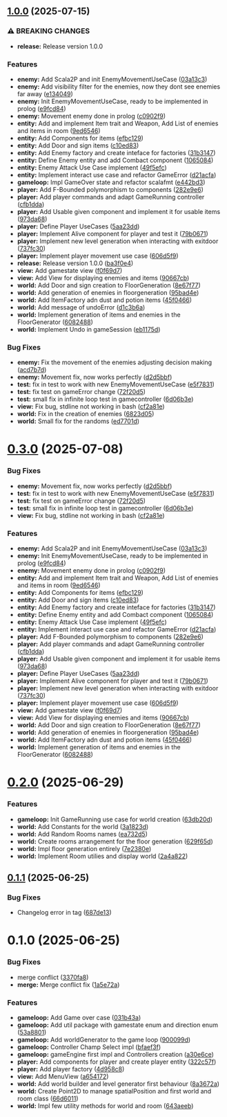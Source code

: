 ## [1.0.0](https://github.com/ferriforty/PPS-24-Scalata/compare/v0.2.0...v1.0.0) (2025-07-15)

### ⚠ BREAKING CHANGES

* **release:** Release version 1.0.0

### Features

* **enemy:** Add Scala2P and init EnemyMovementUseCase ([03a13c3](https://github.com/ferriforty/PPS-24-Scalata/commit/03a13c32029dc01904418f31991993fc7b830870))
* **enemy:** Add visibility filter for the enemies, now they dont see enemies far away ([e134049](https://github.com/ferriforty/PPS-24-Scalata/commit/e13404970e48e4f5fd3d97583ed28f92f6ea9b86))
* **enemy:** Init EnemyMovementUseCase, ready to be implemented in prolog ([e9fcd84](https://github.com/ferriforty/PPS-24-Scalata/commit/e9fcd84e192e3a59553a77b21a53b1c2a590ae31))
* **enemy:** Movement enemy done in prolog ([c0902f9](https://github.com/ferriforty/PPS-24-Scalata/commit/c0902f9dd5ccd7b43a2c44771d10c3b0ae0cb40f))
* **entity:** Add and implement Item trait and Weapon, Add List of enemies and items in room ([9ed6546](https://github.com/ferriforty/PPS-24-Scalata/commit/9ed6546b1e9311cca483b322a3f814e78a027ddb))
* **entity:** Add Components for items ([efbc129](https://github.com/ferriforty/PPS-24-Scalata/commit/efbc1292c229ebfb3e65506d7c7cff87ab799157))
* **entity:** Add Door and sign items ([c10ed83](https://github.com/ferriforty/PPS-24-Scalata/commit/c10ed833d654f4b335a92cbf5e5b23254aa79341))
* **entity:** Add Enemy factory and create inteface for factories ([31b3147](https://github.com/ferriforty/PPS-24-Scalata/commit/31b314795dbf3bbb70224a02d4e515f61fe9bc64))
* **entity:** Define Enemy entity and add Combact component ([1065084](https://github.com/ferriforty/PPS-24-Scalata/commit/1065084161ff8a746cc73b57a0028a48117805fa))
* **entity:** Enemy Attack Use Case implement ([49f5efc](https://github.com/ferriforty/PPS-24-Scalata/commit/49f5efc6f346171371616bca9290ab107781d139))
* **entity:** Implement interact use case and refactor GameError ([d21acfa](https://github.com/ferriforty/PPS-24-Scalata/commit/d21acfae4034cdba681aad65643ec67630234b46))
* **gameloop:** Impl GameOver state and refactor scalafmt ([e442bd3](https://github.com/ferriforty/PPS-24-Scalata/commit/e442bd30b3fefe974eb703a801e5ef445f94f962))
* **player:** Add F-Bounded polymorphism to components ([282e9e6](https://github.com/ferriforty/PPS-24-Scalata/commit/282e9e6f10eda59de1feaaf95774d54fe59616d4))
* **player:** Add player commands and adapt GameRunning controller ([cfb1dda](https://github.com/ferriforty/PPS-24-Scalata/commit/cfb1dda92918c5c35906ce912a4fcb152b9100dc))
* **player:** Add Usable given component and implement it for usable items ([973da68](https://github.com/ferriforty/PPS-24-Scalata/commit/973da6857f78bd09dbeb9aefbc3343c0b1790fca))
* **player:** Define Player UseCases ([5aa23dd](https://github.com/ferriforty/PPS-24-Scalata/commit/5aa23dda4079759e8c5b0b8e3183c48087e01e18))
* **player:** Implement Alive component for player and test it ([79b0671](https://github.com/ferriforty/PPS-24-Scalata/commit/79b0671b4743e16b25ff5067ec20634117fdad05))
* **player:** Implement new level generation when interacting with exitdoor ([737fc30](https://github.com/ferriforty/PPS-24-Scalata/commit/737fc3090bdb3e8ec1bf689df799ea26d614c19b))
* **player:** Implement player movement use case ([606d5f9](https://github.com/ferriforty/PPS-24-Scalata/commit/606d5f93ddd44c8125da2f71201cb93fe531a6b5))
* **release:** Release version 1.0.0 ([ba3f0e4](https://github.com/ferriforty/PPS-24-Scalata/commit/ba3f0e4452955851bc4617836f865f32b7faff2b))
* **view:** Add gamestate view ([f0f69d7](https://github.com/ferriforty/PPS-24-Scalata/commit/f0f69d7aac2d8a5315362851fe1437e577245caa))
* **view:** Add View for displaying enemies and items ([90667cb](https://github.com/ferriforty/PPS-24-Scalata/commit/90667cbdcf00496b3bafbd4dd4e405ad103369e4))
* **world:** Add Door and sign creation to FloorGeneration ([8e67f77](https://github.com/ferriforty/PPS-24-Scalata/commit/8e67f771bc251661f6fbe02f3ab0bc409f51ad74))
* **world:** Add generation of enemies in floorgeneration ([95bad4e](https://github.com/ferriforty/PPS-24-Scalata/commit/95bad4e5d81f73b3f903382173a55aba982fc7c3))
* **world:** Add ItemFactory adn dust and potion items ([45f0466](https://github.com/ferriforty/PPS-24-Scalata/commit/45f0466dafbc64ce10d4be4f77dc24a4bfceeaa0))
* **world:** Add message of undoError ([d1c3b6a](https://github.com/ferriforty/PPS-24-Scalata/commit/d1c3b6a2fa1df00d414784dd83ae5652373f0615))
* **world:** Implement generation of items and enemies in the FloorGenerator ([6082488](https://github.com/ferriforty/PPS-24-Scalata/commit/6082488911e25518f7a6ef950521e28a3548f962))
* **world:** Implement Undo in gameSession ([eb1175d](https://github.com/ferriforty/PPS-24-Scalata/commit/eb1175d74c54ee3ad31135970009ec5482129fa8))

### Bug Fixes

* **enemy:** Fix the movement of the enemies adjusting decision making ([acd7b7d](https://github.com/ferriforty/PPS-24-Scalata/commit/acd7b7d09ff730a632c15d4ae21813bbb36ead24))
* **enemy:** Movement fix, now works perfectly ([d2d5bbf](https://github.com/ferriforty/PPS-24-Scalata/commit/d2d5bbfb5c4859b1b985f4bf32510f4fa4047aec))
* **test:** fix in test to work with new EnemyMovementUseCase ([e5f7831](https://github.com/ferriforty/PPS-24-Scalata/commit/e5f78319789fd3de1bc28a2fafb675ec83244851))
* **test:** fix test on gameError change ([72f20d5](https://github.com/ferriforty/PPS-24-Scalata/commit/72f20d5c8088ce0aafc0351a4c2774a9a3307570))
* **test:** small fix in infinite loop test in gamecontroller ([6d06b3e](https://github.com/ferriforty/PPS-24-Scalata/commit/6d06b3ecfa416e4cab45ee7ae9a05a801f3a0a30))
* **view:** Fix bug, stdline not working in bash ([cf2a81e](https://github.com/ferriforty/PPS-24-Scalata/commit/cf2a81e5c1182c002254854f81149eea14d5ac63))
* **world:** Fix in the creation of enemies ([6823d05](https://github.com/ferriforty/PPS-24-Scalata/commit/6823d05079ce70e1eb573dcf5921ed21e6599941))
* **world:** Small fix for the randoms ([ed7701d](https://github.com/ferriforty/PPS-24-Scalata/commit/ed7701d75a763eb89550450a1143951e871ef6db))

# [0.3.0](https://github.com/ferriforty/PPS-24-Scalata/compare/v0.2.0...v0.3.0) (2025-07-08)


### Bug Fixes

* **enemy:** Movement fix, now works perfectly ([d2d5bbf](https://github.com/ferriforty/PPS-24-Scalata/commit/d2d5bbfb5c4859b1b985f4bf32510f4fa4047aec))
* **test:** fix in test to work with new EnemyMovementUseCase ([e5f7831](https://github.com/ferriforty/PPS-24-Scalata/commit/e5f78319789fd3de1bc28a2fafb675ec83244851))
* **test:** fix test on gameError change ([72f20d5](https://github.com/ferriforty/PPS-24-Scalata/commit/72f20d5c8088ce0aafc0351a4c2774a9a3307570))
* **test:** small fix in infinite loop test in gamecontroller ([6d06b3e](https://github.com/ferriforty/PPS-24-Scalata/commit/6d06b3ecfa416e4cab45ee7ae9a05a801f3a0a30))
* **view:** Fix bug, stdline not working in bash ([cf2a81e](https://github.com/ferriforty/PPS-24-Scalata/commit/cf2a81e5c1182c002254854f81149eea14d5ac63))


### Features

* **enemy:** Add Scala2P and init EnemyMovementUseCase ([03a13c3](https://github.com/ferriforty/PPS-24-Scalata/commit/03a13c32029dc01904418f31991993fc7b830870))
* **enemy:** Init EnemyMovementUseCase, ready to be implemented in prolog ([e9fcd84](https://github.com/ferriforty/PPS-24-Scalata/commit/e9fcd84e192e3a59553a77b21a53b1c2a590ae31))
* **enemy:** Movement enemy done in prolog ([c0902f9](https://github.com/ferriforty/PPS-24-Scalata/commit/c0902f9dd5ccd7b43a2c44771d10c3b0ae0cb40f))
* **entity:** Add and implement Item trait and Weapon, Add List of enemies and items in room ([9ed6546](https://github.com/ferriforty/PPS-24-Scalata/commit/9ed6546b1e9311cca483b322a3f814e78a027ddb))
* **entity:** Add Components for items ([efbc129](https://github.com/ferriforty/PPS-24-Scalata/commit/efbc1292c229ebfb3e65506d7c7cff87ab799157))
* **entity:** Add Door and sign items ([c10ed83](https://github.com/ferriforty/PPS-24-Scalata/commit/c10ed833d654f4b335a92cbf5e5b23254aa79341))
* **entity:** Add Enemy factory and create inteface for factories ([31b3147](https://github.com/ferriforty/PPS-24-Scalata/commit/31b314795dbf3bbb70224a02d4e515f61fe9bc64))
* **entity:** Define Enemy entity and add Combact component ([1065084](https://github.com/ferriforty/PPS-24-Scalata/commit/1065084161ff8a746cc73b57a0028a48117805fa))
* **entity:** Enemy Attack Use Case implement ([49f5efc](https://github.com/ferriforty/PPS-24-Scalata/commit/49f5efc6f346171371616bca9290ab107781d139))
* **entity:** Implement interact use case and refactor GameError ([d21acfa](https://github.com/ferriforty/PPS-24-Scalata/commit/d21acfae4034cdba681aad65643ec67630234b46))
* **player:** Add F-Bounded polymorphism to components ([282e9e6](https://github.com/ferriforty/PPS-24-Scalata/commit/282e9e6f10eda59de1feaaf95774d54fe59616d4))
* **player:** Add player commands and adapt GameRunning controller ([cfb1dda](https://github.com/ferriforty/PPS-24-Scalata/commit/cfb1dda92918c5c35906ce912a4fcb152b9100dc))
* **player:** Add Usable given component and implement it for usable items ([973da68](https://github.com/ferriforty/PPS-24-Scalata/commit/973da6857f78bd09dbeb9aefbc3343c0b1790fca))
* **player:** Define Player UseCases ([5aa23dd](https://github.com/ferriforty/PPS-24-Scalata/commit/5aa23dda4079759e8c5b0b8e3183c48087e01e18))
* **player:** Implement Alive component for player and test it ([79b0671](https://github.com/ferriforty/PPS-24-Scalata/commit/79b0671b4743e16b25ff5067ec20634117fdad05))
* **player:** Implement new level generation when interacting with exitdoor ([737fc30](https://github.com/ferriforty/PPS-24-Scalata/commit/737fc3090bdb3e8ec1bf689df799ea26d614c19b))
* **player:** Implement player movement use case ([606d5f9](https://github.com/ferriforty/PPS-24-Scalata/commit/606d5f93ddd44c8125da2f71201cb93fe531a6b5))
* **view:** Add gamestate view ([f0f69d7](https://github.com/ferriforty/PPS-24-Scalata/commit/f0f69d7aac2d8a5315362851fe1437e577245caa))
* **view:** Add View for displaying enemies and items ([90667cb](https://github.com/ferriforty/PPS-24-Scalata/commit/90667cbdcf00496b3bafbd4dd4e405ad103369e4))
* **world:** Add Door and sign creation to FloorGeneration ([8e67f77](https://github.com/ferriforty/PPS-24-Scalata/commit/8e67f771bc251661f6fbe02f3ab0bc409f51ad74))
* **world:** Add generation of enemies in floorgeneration ([95bad4e](https://github.com/ferriforty/PPS-24-Scalata/commit/95bad4e5d81f73b3f903382173a55aba982fc7c3))
* **world:** Add ItemFactory adn dust and potion items ([45f0466](https://github.com/ferriforty/PPS-24-Scalata/commit/45f0466dafbc64ce10d4be4f77dc24a4bfceeaa0))
* **world:** Implement generation of items and enemies in the FloorGenerator ([6082488](https://github.com/ferriforty/PPS-24-Scalata/commit/6082488911e25518f7a6ef950521e28a3548f962))

# [0.2.0](https://github.com/ferriforty/PPS-24-Scalata/compare/v0.1.1...v0.2.0) (2025-06-29)


### Features

* **gameloop:** Init GameRunning use case for world creation ([63db20d](https://github.com/ferriforty/PPS-24-Scalata/commit/63db20d8de9a4c9505cbf4997f4632ef9206c630))
* **world:** Add Constants for the world ([3a1823d](https://github.com/ferriforty/PPS-24-Scalata/commit/3a1823df4ae2a46f042e16d89648d9b2527d0dbe))
* **world:** Add Random Rooms names ([ea732d5](https://github.com/ferriforty/PPS-24-Scalata/commit/ea732d50bbf88296b4ce74ccd1c26ef377b66b83))
* **world:** Create rooms arrangement for the floor generation ([629f65d](https://github.com/ferriforty/PPS-24-Scalata/commit/629f65de81aaf5b85f4ad4d73608271d25dc0339))
* **world:** Impl floor generation entirely ([7e2380e](https://github.com/ferriforty/PPS-24-Scalata/commit/7e2380ea927a8b0d4cba16e92f349bd11725966c))
* **world:** Implement Room utilies and display world ([2a4a822](https://github.com/ferriforty/PPS-24-Scalata/commit/2a4a82281f260cce23d9f90c2f501fdc322faf9d))

## [0.1.1](https://github.com/ferriforty/PPS-24-Scalata/compare/v0.1.0...v0.1.1) (2025-06-25)


### Bug Fixes

* Changelog error in tag ([687de13](https://github.com/ferriforty/PPS-24-Scalata/commit/687de1372d045c3f0b2a0c4dc65d69d68e6b4676))

# 0.1.0 (2025-06-25)


### Bug Fixes

* merge conflict ([3370fa8](https://github.com/ferriforty/PPS-24-Scalata/commit/3370fa843468227c23695e9adf60afe12e3d63e0))
* **merge:** Merge conflict fix ([1a5e72a](https://github.com/ferriforty/PPS-24-Scalata/commit/1a5e72ae42400eabd06f366d13f0375b8d327952))


### Features

* **gameloop:** Add Game over case ([031b43a](https://github.com/ferriforty/PPS-24-Scalata/commit/031b43a13020f3484d8f2992ecc10f07f15eb451))
* **gameloop:** Add util package with gamestate enum and direction enum ([53a8801](https://github.com/ferriforty/PPS-24-Scalata/commit/53a88012d4ea428b17d6700f942153138c3f7d49))
* **gameloop:** Add worldGenerator to the game loop ([900099d](https://github.com/ferriforty/PPS-24-Scalata/commit/900099d9aff02d2bfc175db2abfd4f6df48a97b4))
* **gameloop:** Controller Champ Select impl ([bfaef3f](https://github.com/ferriforty/PPS-24-Scalata/commit/bfaef3feca163134fcbfecfd3b7317f7e0cbdb02))
* **gameloop:** gameEngine first impl and Controllers creation ([a30e6ce](https://github.com/ferriforty/PPS-24-Scalata/commit/a30e6ceeec67143490b0cdbad433c3770fe4ee55))
* **player:** Add components for player and create player entity ([322c57f](https://github.com/ferriforty/PPS-24-Scalata/commit/322c57fccb63dcb77a0d65509795c533c65f0888))
* **player:** Add player factory ([4d958c8](https://github.com/ferriforty/PPS-24-Scalata/commit/4d958c873d8d8bee3e0402151a915a16467880f8))
* **view:** Add MenuView ([a654172](https://github.com/ferriforty/PPS-24-Scalata/commit/a65417238df19b1d0881ea9c7a53b97e3ce496ce))
* **world:** Add world builder and level generator first behaviour ([8a3672a](https://github.com/ferriforty/PPS-24-Scalata/commit/8a3672a5d407d3da5aa12bbe46f58ddebe2de9bd))
* **world:** Create Point2D to manage spatialPosition and first world and room class ([66d6011](https://github.com/ferriforty/PPS-24-Scalata/commit/66d6011ba1d399a2d4c5c6bfb49b4c568453199d))
* **world:** Impl few utility methods for world and room ([643aeeb](https://github.com/ferriforty/PPS-24-Scalata/commit/643aeebf852fc1bce9691f5bf31921020b40dcf8))
